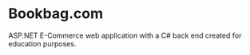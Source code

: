 # Bookbag.com
ASP.NET E-Commerce web application with a C# back end created for education purposes.
